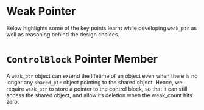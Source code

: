 # Weak Pointer
Below highlights some of the key points learnt while developing `weak_ptr` as well as reasoning behind the design choices.

# `ControlBlock` Pointer Member
A `weak_ptr` object can extend the lifetime of an object even when there is no longer any `shared_ptr` object pointing to the shared object. Hence, we require `weak_ptr` to store a pointer to the control block, so that it can still access the shared object, and allow its deletion when the weak_count hits zero.